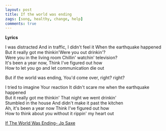 ```yaml
---
layout: post
title: If the world was ending
zags: [song, healthy, change, help]
comments: true
---
```

__Lyrics__   

I was distracted And in traffic, I didn't feel it When the earthquake happened   
But it really got me thinkin'Were you out drinkin'?   
Were you in the living room Chillin' watchin' television?   
It's been a year now, Think I've figured out how   
How to let you go and let communication die out   
       
But if the world was ending, You'd come over, right? right?   
   
I tried to imagine Your reaction It didn't scare me when the earthquake happened   
But it really got me thinkin' That night we went drinkin'   
Stumbled in the house And didn't make it past the kitchen   
Ah, it's been a year now Think I've figured out how   
How to think about you without it rippin' my heart out   
      
[If The World Was Ending- Jp Saxe](https://youtu.be/7viR3P6jeRQ/)